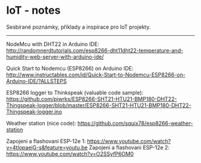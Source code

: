# IoT - notes

Sesbírané poznámky, příklady a inspirace pro IoT projekty.

---

NodeMcu with DHT22 in Arduino IDE: http://randomnerdtutorials.com/esp8266-dht11dht22-temperature-and-humidity-web-server-with-arduino-ide/

Quick Start to Nodemcu (ESP8266) on Arduino IDE: http://www.instructables.com/id/Quick-Start-to-Nodemcu-ESP8266-on-Arduino-IDE/?ALLSTEPS

ESP8266 logger to Thinkspeak (valuable code sample): https://github.com/piwrks/ESP8266-SHT21-HTU21-BMP180-DHT22-Thingspeak-logger/blob/master/ESP8266-SHT21-HTU21-BMP180-DHT22-Thingspeak-logger.ino

Weather station (nice code): https://github.com/squix78/esp8266-weather-station

Zapojeni a flashovani ESP-12e 1: https://www.youtube.com/watch?v=4tIopaejG-s&feature=youtu.be
Zapojeni a flashovani ESP-12e 2: https://www.youtube.com/watch?v=O2SSyfP6OM0
